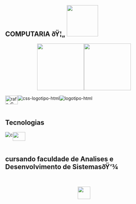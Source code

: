## COMPUTARIA ðŸ¦„ <img src="https://media.giphy.com/media/WUlplcMpOCEmTGBtBW/giphy.gif" width="100">
<!-- anotacao-->

<div style="display: flex; justify-content: center; align-items: center;">
            <img height="150em"
                src="https://github-readme-stats.vercel.app/api?username=dionatas-thomaz&show_icons=true&theme=dracula&include_all_commits=true&count_private=true" />
            <img height="150em;  "
                src="https://github-readme-stats.vercel.app/api/top-langs/?username=dionatas-thomaz&layout=compact&langs_count=16&theme=dracula" />
</div>
<br>
<div style="display: flex; "><br/>
<img align="center" alt="rafa-C"height="28"width="40" src="https://cdn.jsdelivr.net/gh/devicons/devicon/icons/c/c-original.svg">
  <img src="https://res.cloudinary.com/nico1711/image/upload/c_scale,h_30/v1598849661/css_jtfcoz.png" alt="css-logotipo-html">
 <img src="https://res.cloudinary.com/nico1711/image/upload/c_scale,h_30/v1598850235/html_1_whl9rj.png" alt="logotipo-html">
 </div></br/>
          
##
## Tecnologias 
<div style="display: flex;"><br/>
<div style="display: flex;"><br/>
<img align="center"alt="c"  src="https://img.shields.io/badge/C-00599C?style=for-the-badge&logo=c&logoColor=white"/>
<div style="display: flex;"><br/>
<img height="28"width="40" src="https://img.shields.io/badge/-Java-gray?style=flat-circle&logo=java"/>
</div>
</div>
</div></br/>
</div>

##           cursando faculdade de Analises e Desenvolvimento de SistemasðŸ‘¾


<div align="center">                                            
<br><br>
<img src="https://raw.githubusercontent.com/innng/innng/master/assets/kyubey.gif" height="40" />
</div>
